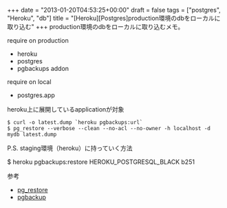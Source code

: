 +++
date = "2013-01-20T04:53:25+00:00"
draft = false
tags = ["postgres", "Heroku", "db"]
title = "[Heroku][Postgres]production環境のdbをローカルに取り込む"
+++
production環境のdbをローカルに取り込むメモ。


require on production
* heroku
* postgres
* pgbackups addon

require on local
* postgres.app


heroku上に展開しているapplicationが対象

    $ curl -o latest.dump `heroku pgbackups:url`
    $ pg_restore --verbose --clean --no-acl --no-owner -h localhost -d mydb latest.dump


P.S. 
staging環境（heroku）に持っていく方法

$ heroku pgbackups:restore HEROKU_POSTGRESQL_BLACK b251 



参考
* [pg_restore](http://www.postgresql.jp/document/7.3/reference/app-pgrestore.html)
* [pgbackup](https://devcenter.heroku.com/articles/pgbackups)